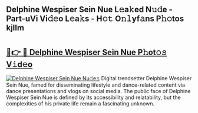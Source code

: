 ## Delphine Wespiser Sein Nue L𝚎a𝚔ed N𝚞𝚍e - Part-uVi Vi𝚍𝚎o L𝚎a𝚔s - H𝚘𝚝 O𝚗𝚕yf𝚊ns P𝚑𝚘tos kjIlm

# <h2><a href="http://kfeszr.oniu.top/?m=Delphine+Wespiser+Sein+Nue">🔗👉 🔴 Delphine Wespiser Sein Nue P𝚑ot𝚘𝚜 V𝚒d𝚎o</a></h2>

[![Delphine Wespiser Sein Nue Nu𝚍e𝚜](https://i.imgur.com/0qMVB7G.gif)](http://kfeszr.oniu.top/?m=Delphine+Wespiser+Sein+Nue)
Digital trendsetter Delphine Wespiser Sein Nue, famed for disseminating lifestyle and dance-related content via dance presentations and vlogs on social media. The public face of Delphine Wespiser Sein Nue is defined by its accessibility and relatability, but the complexities of his private life remain a fascinating unknown.  
